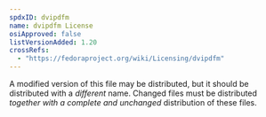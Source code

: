 ```yaml
---
spdxID: dvipdfm
name: dvipdfm License
osiApproved: false
listVersionAdded: 1.20
crossRefs: 
  - "https://fedoraproject.org/wiki/Licensing/dvipdfm"
---
```


A modified version of this file may be distributed, but it should be distributed with a *different* name. Changed files must be distributed *together with a complete and unchanged* distribution of these files.

